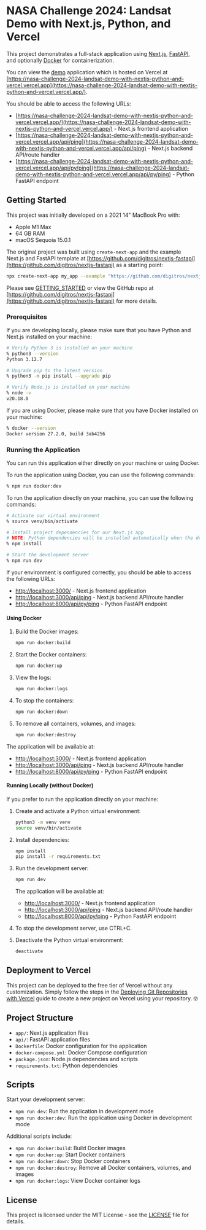 # NASA Challenge 2024: Landsat Demo with Next.js, Python, and Vercel

This project demonstrates a full-stack application using [Next.js](https://nextjs.org/), [FastAPI](https://fastapi.tiangolo.com/), and optionally [Docker](https://www.docker.com/) for containerization.

You can view the [demo](https://nasa-challenge-2024-landsat-demo-with-nextjs-python-and-vercel.vercel.app/) application which is hosted on Vercel at [https://nasa-challenge-2024-landsat-demo-with-nextjs-python-and-vercel.vercel.app](https://nasa-challenge-2024-landsat-demo-with-nextjs-python-and-vercel.vercel.app/).

You should be able to access the following URLs:

- [https://nasa-challenge-2024-landsat-demo-with-nextjs-python-and-vercel.vercel.app/](https://nasa-challenge-2024-landsat-demo-with-nextjs-python-and-vercel.vercel.app/) - Next.js frontend application
- [https://nasa-challenge-2024-landsat-demo-with-nextjs-python-and-vercel.vercel.app/api/ping](https://nasa-challenge-2024-landsat-demo-with-nextjs-python-and-vercel.vercel.app/api/ping) - Next.js backend API/route handler
- [https://nasa-challenge-2024-landsat-demo-with-nextjs-python-and-vercel.vercel.app/api/py/ping](https://nasa-challenge-2024-landsat-demo-with-nextjs-python-and-vercel.vercel.app/api/py/ping) - Python FastAPI endpoint

## Getting Started

This project was initially developed on a 2021 14" MacBook Pro with:

- Apple M1 Max
- 64 GB RAM
- macOS Sequoia 15.0.1

The original project was built using `create-next-app` and the example Next.js and FastAPI template at [https://github.com/digitros/nextjs-fastapi](https://github.com/digitros/nextjs-fastapi) as a starting point:

```sh
npx create-next-app my_app --example "https://github.com/digitros/nextjs-fastapi"

```

Please see [GETTING_STARTED](./GETTING_STARTED.md) or view the GitHub repo at [https://github.com/digitros/nextjs-fastapi](https://github.com/digitros/nextjs-fastapi) for more details.

### Prerequisites

If you are developing locally, please make sure that you have Python and Next.js installed on your machine:

```sh
# Verify Python 3 is installed on your machine
% python3 --version
Python 3.12.7

# Upgrade pip to the latest version
% python3 -m pip install --upgrade pip

# Verify Node.js is installed on your machine
% node -v
v20.18.0
```

If you are using Docker, please make sure that you have Docker installed on your machine:

```sh
% docker --version
Docker version 27.2.0, build 3ab4256
```

### Running the Application

You can run this application either directly on your machine or using Docker.

To run the application using Docker, you can use the following commands:

```sh
% npm run docker:dev
```

To run the application directly on your machine, you can use the following commands:

```sh
# Activate our virtual environment
% source venv/bin/activate

# Install project dependencies for our Next.js app
# NOTE: Python dependencies will be installed automatically when the development server is started.
% npm install

# Start the development server
% npm run dev
```

If your environment is configured correctly, you should be able to access the following URLs:

- [http://localhost:3000/](http://localhost:3000/) - Next.js frontend application
- [http://localhost:3000/api/ping](http://localhost:3000/api/ping) - Next.js backend API/route handler
- [http://localhost:8000/api/py/ping](http://localhost:8000/api/py/ping) - Python FastAPI endpoint

#### Using Docker

1. Build the Docker images:

   ```sh
   npm run docker:build
   ```

2. Start the Docker containers:

   ```sh
   npm run docker:up
   ```

3. View the logs:

   ```sh
   npm run docker:logs
   ```

4. To stop the containers:

   ```sh
   npm run docker:down
   ```

5. To remove all containers, volumes, and images:

   ```sh
   npm run docker:destroy
   ```

The application will be available at:

- [http://localhost:3000/](http://localhost:3000/) - Next.js frontend application
- [http://localhost:3000/api/ping](http://localhost:3000/api/ping) - Next.js backend API/route handler
- [http://localhost:8000/api/py/ping](http://localhost:8000/api/py/ping) - Python FastAPI endpoint

#### Running Locally (without Docker)

If you prefer to run the application directly on your machine:

1. Create and activate a Python virtual environment:

   ```sh
   python3 -m venv venv
   source venv/bin/activate
   ```

2. Install dependencies:

   ```sh
   npm install
   pip install -r requirements.txt
   ```

3. Run the development server:

   ```sh
   npm run dev   
   ```

   The application will be available at:

    - [http://localhost:3000/](http://localhost:3000/) - Next.js frontend application
    - [http://localhost:3000/api/ping](http://localhost:3000/api/ping) - Next.js backend API/route handler
    - [http://localhost:8000/api/py/ping](http://localhost:8000/api/py/ping) - Python FastAPI endpoint

4. To stop the development server, use CTRL+C.

5. Deactivate the Python virtual environment:

   ```sh
   deactivate
   ```

## Deployment to Vercel

This project can be deployed to the free tier of Vercel without any customization. Simply follow the steps in the [Deploying Git Repositories with Vercel](https://vercel.com/docs/deployments/git#deploying-git-repositories-with-vercel) guide to create a new project on Vercel using your repository. 🤓

## Project Structure

- `app/`: Next.js application files
- `api/`: FastAPI application files
- `Dockerfile`: Docker configuration for the application
- `docker-compose.yml`: Docker Compose configuration
- `package.json`: Node.js dependencies and scripts
- `requirements.txt`: Python dependencies

## Scripts

Start your development server:

- `npm run dev`: Run the application in development mode
- `npm run docker:dev`: Run the application using Docker in development mode

Additional scripts include:

- `npm run docker:build`: Build Docker images
- `npm run docker:up`: Start Docker containers
- `npm run docker:down`: Stop Docker containers
- `npm run docker:destroy`: Remove all Docker containers, volumes, and images
- `npm run docker:logs`: View Docker container logs

## License

This project is licensed under the MIT License - see the [LICENSE](LICENSE) file for details.
